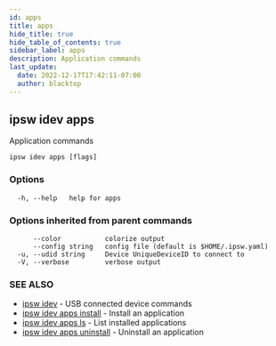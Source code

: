 ```yaml
---
id: apps
title: apps
hide_title: true
hide_table_of_contents: true
sidebar_label: apps
description: Application commands
last_update:
  date: 2022-12-17T17:42:11-07:00
  author: blacktop
---
```

## ipsw idev apps

Application commands

```
ipsw idev apps [flags]
```

### Options

```
  -h, --help   help for apps
```

### Options inherited from parent commands

```
      --color           colorize output
      --config string   config file (default is $HOME/.ipsw.yaml)
  -u, --udid string     Device UniqueDeviceID to connect to
  -V, --verbose         verbose output
```

### SEE ALSO

* [ipsw idev](/docs/cli/ipsw/idev)	 - USB connected device commands
* [ipsw idev apps install](/docs/cli/ipsw/idev/apps/install)	 - Install an application
* [ipsw idev apps ls](/docs/cli/ipsw/idev/apps/ls)	 - List installed applications
* [ipsw idev apps uninstall](/docs/cli/ipsw/idev/apps/uninstall)	 - Uninstall an application

